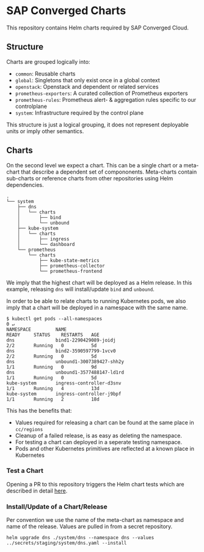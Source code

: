 # SAP Converged Charts

This repository contains Helm charts required by SAP Converged Cloud. 

## Structure

Charts are grouped logically into:

  * `common`: Reusable charts
  * `global`: Singletons that only exist once in a global context
  * `openstack`: Openstack and dependent or related services
  * `prometheus-exporters`: A curated collection of Prometheus exporters
  * `prometheus-rules`: Prometheus alert- & aggregation rules specific to our controlplane
  * `system`: Infrastructure required by the control plane 

This structure is just a logical grouping, it does not represent deployable
units or imply other semantics. 

## Charts 

On the second level we expect a chart. This can be a single chart or
a meta-chart that describe a dependent set of compononents. Meta-charts contain
sub-charts or reference charts from other repositories using Helm dependencies.

```
.
└── system
    ├── dns
    │   └── charts
    │       ├── bind
    │       └── unbound
    ├── kube-system
    │   └── charts
    │       ├── ingress
    │       └── dashboard
    └── prometheus
        └── charts
            ├── kube-state-metrics
            ├── prometheus-collector
            └── prometheus-frontend
```

We imply that the highest chart will be deployed as a Helm release. In this
example, releasing `dns` will install/update `bind` and `unbound`.

In order to be able to relate charts to running Kubernetes pods, we also imply
that a chart will be deployed in a namespace with the same name.  

```
$ kubectl get pods --all-namespaces                                                                                                                 0 ↵
NAMESPACE         NAME                                               READY     STATUS    RESTARTS   AGE
dns               bind1-2290429089-joidj                             2/2       Running   0          5d
dns               bind2-3590597799-1vcv0                             2/2       Running   0          5d
dns               unbound1-3007389427-shh2y                          1/1       Running   0          9d
dns               unbound1-3577488147-ld1rd                          1/1       Running   0          5d
kube-system       ingress-controller-d3snv                           1/1       Running   4          13d
kube-system       ingress-controller-j9bpf                           1/1       Running   2          18d
```

This has the benefits that:
 
  * Values required for releasing a chart can be found at the same place in `cc/regions`
  * Cleanup of a failed release, is as easy as deleting the namespace.
  * For testing a chart can deployed in a seperate testing namespace.
  * Pods and other Kubernetes primitives are reflected at a known place in
      Kubernetes

### Test a Chart

Opening a PR to this repository triggers the Helm chart tests which are described in detail [here](./ci/README.md).  

### Install/Update of a Chart/Release 

Per convention we use the name of the meta-chart as namespace and name of the
release. Values are pulled in from a secret repository.

```
helm upgrade dns ./system/dns --namespace dns --values ../secrets/staging/system/dns.yaml --install 
```
